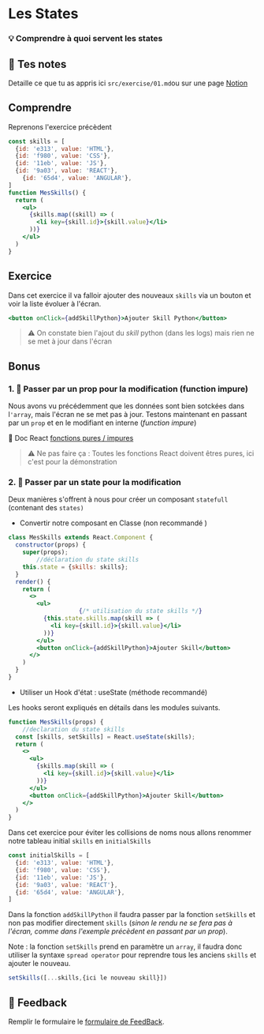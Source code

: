 # Les States
### 💡 Comprendre à quoi servent les states

## 📝 Tes notes

Detaille ce que tu as appris ici `src/exercise/01.md`ou sur une page [Notion](https://go.mikecodeur.com/course-notes-template)

## Comprendre

Reprenons l'exercice précèdent 

```jsx
const skills = [
  {id: 'e313', value: 'HTML'},
  {id: 'f980', value: 'CSS'},
  {id: '11eb', value: 'JS'},
  {id: '9a03', value: 'REACT'},
	{id: '65d4', value: 'ANGULAR'},
]
function MesSkills() {
  return (
    <ul>
      {skills.map((skill) => (
        <li key={skill.id}>{skill.value}</li>
      ))}
    </ul>
  )
}
```

## Exercice

Dans cet exercice il va falloir ajouter des nouveaux `skills` via un bouton et voir la liste évoluer à l'écran. 

```jsx
<button onClick={addSkillPython}>Ajouter Skill Python</button>
```

> ⚠️ On constate bien l'ajout du *skill* python (dans les logs) mais rien ne se met à jour dans l'écran

## Bonus

### 1. 🚀 Passer par un prop pour la modification (function impure)

Nous avons vu précédemment que les données sont bien sotckées dans l`'array`, mais l'écran ne se met pas à jour. Testons maintenant en passant par un `prop` et en le modifiant  en interne (*function impure*)

📑 Doc React [fonctions pures / impures](https://reactjs.org/docs/components-and-props.html#props-are-read-only)

> ⚠️ Ne pas faire ça : Toutes les fonctions React doivent êtres pures, ici c'est pour la démonstration

### 2. 🚀 Passer par un state pour la modification

Deux manières s'offrent à nous pour créer un composant `statefull` (contenant des `states)`

- Convertir notre composant en Classe (non recommandé )

```jsx
class MesSkills extends React.Component {
  constructor(props) {
    super(props);
		//déclaration du state skills
    this.state = {skills: skills};
  }
  render() {
    return (
      <>
        <ul>
					{/* utilisation du state skills */}
          {this.state.skills.map(skill => (
            <li key={skill.id}>{skill.value}</li>
          ))}
        </ul>
        <button onClick={addSkillPython}>Ajouter Skill</button>
      </>
    )
  }
}
```

- Utiliser un Hook d'état  : useState (méthode recommandé)

Les hooks seront expliqués en détails dans les modules suivants.

```jsx
function MesSkills(props) {
	//declaration du state skills
  const [skills, setSkills] = React.useState(skills);
  return (
    <>
      <ul>
        {skills.map(skill => (
          <li key={skill.id}>{skill.value}</li>
        ))}
      </ul>
      <button onClick={addSkillPython}>Ajouter Skill</button>
    </>
  )
}
```

Dans cet exercice pour éviter les collisions de noms nous allons renommer notre tableau initial `skills` en `initialSkills` 

```jsx
const initialSkills = [
  {id: 'e313', value: 'HTML'},
  {id: 'f980', value: 'CSS'},
  {id: '11eb', value: 'JS'},
  {id: '9a03', value: 'REACT'},
  {id: '65d4', value: 'ANGULAR'},
]
```

Dans la fonction `addSkillPython` il faudra passer par la fonction `setSkills` et non pas modifier directement `skills` (*sinon le rendu ne se fera pas à l'écran, comme dans l'exemple précèdent en passant par un prop*). 

Note : la fonction `setSkills` prend en paramètre un `array`, il faudra donc utiliser la syntaxe `spread operator` pour reprendre tous les anciens `skills` et ajouter le nouveau.

```jsx
setSkills([...skills,{ici le nouveau skill}])
```

## 🐜 Feedback

Remplir le formulaire le [formulaire de FeedBack](https://go.mikecodeur.com/cours-react-avis).
